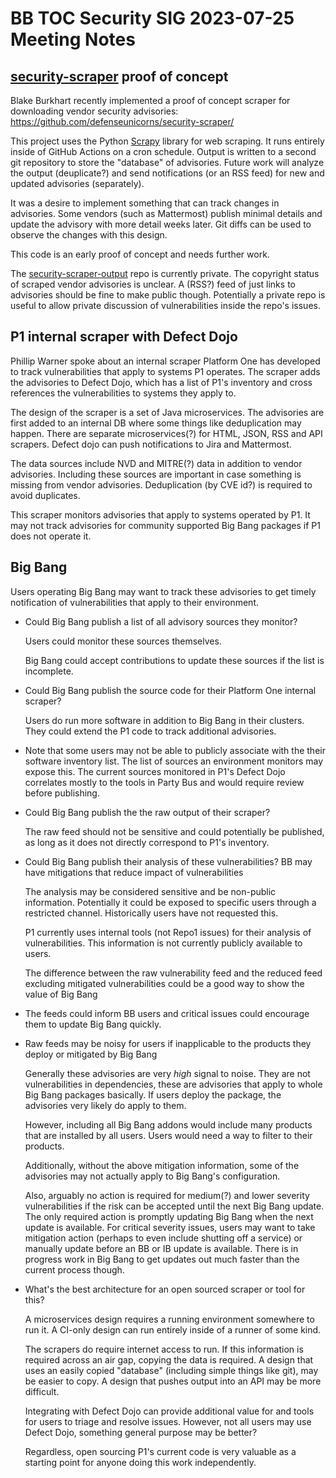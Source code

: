 # BB TOC Security SIG 2023-07-25 Meeting Notes

## [security-scraper](https://github.com/defenseunicorns/security-scraper/) proof of concept

Blake Burkhart recently implemented a proof of concept scraper for downloading vendor security advisories:  
https://github.com/defenseunicorns/security-scraper/

This project uses the Python [Scrapy](https://scrapy.org/) library for web scraping. It runs entirely inside of GitHub Actions on a cron schedule. Output is written to a second git repository to store the "database" of advisories. Future work will analyze the output (deuplicate?) and send notifications (or an RSS feed) for new and updated advisories (separately).

It was a desire to implement something that can track changes in advisories. Some vendors (such as Mattermost) publish minimal details and update the advisory with more detail weeks later. Git diffs can be used to observe the changes with this design.

This code is an early proof of concept and needs further work.

The [security-scraper-output](https://github.com/defenseunicorns/security-scraper-output/) repo is currently private. The copyright status of scraped vendor advisories is unclear. A (RSS?) feed of just links to advisories should be fine to make public though. Potentially a private repo is useful to allow private discussion of vulnerabilities inside the repo's issues.

## P1 internal scraper with Defect Dojo

Phillip Warner spoke about an internal scraper Platform One has developed to track vulnerabilities that apply to systems P1 operates. The scraper adds the advisories to Defect Dojo, which has a list of P1's inventory and cross references the vulnerabilities to systems they apply to.

The design of the scraper is a set of Java microservices. The advisories are first added to an internal DB where some things like deduplication may happen. There are separate microservices(?) for HTML, JSON, RSS and API scrapers. Defect dojo can push notifications to Jira and Mattermost.

The data sources include NVD and MITRE(?) data in addition to vendor advisories. Including these sources are important in case something is missing from vendor advisories. Deduplication (by CVE id?) is required to avoid duplicates.

This scraper monitors advisories that apply to systems operated by P1. It may not track advisories for community supported Big Bang packages if P1 does not operate it.

## Big Bang

Users operating Big Bang may want to track these advisories to get timely notification of vulnerabilities that apply to their environment.

* Could Big Bang publish a list of all advisory sources they monitor?

  Users could monitor these sources themselves. 

  Big Bang could accept contributions to update these sources if the list is incomplete.

* Could Big Bang publish the source code for their Platform One internal scraper?

  Users do run more software in addition to Big Bang in their clusters. They could extend the P1 code to track additional advisories.

* Note that some users may not be able to publicly associate with the their software inventory list. The list of sources an environment monitors may expose this. The current sources monitored in P1's Defect Dojo correlates mostly to the tools in Party Bus and would require review before publishing.

* Could Big Bang publish the the raw output of their scraper? 

  The raw feed should not be sensitive and could potentially be published, as long as it does not directly correspond to P1's inventory.

* Could Big Bang publish their analysis of these vulnerabilities? BB may have mitigations that reduce impact of vulnerabilities

  The analysis may be considered sensitive and be non-public information. Potentially it could be exposed to specific users through a restricted channel. Historically users have not requested this.

  P1 currently uses internal tools (not Repo1 issues) for their analysis of vulnerabilities. This information is not currently publicly available to users.

  The difference between the raw vulnerability feed and the reduced feed excluding mitigated vulnerabilities could be a good way to show the value of Big Bang

* The feeds could inform BB users and critical issues could encourage them to update Big Bang quickly.

* Raw feeds may be noisy for users if inapplicable to the products they deploy or mitigated by Big Bang

   Generally these advisories are very _high_ signal to noise. They are not vulnerabilities in dependencies, these are advisories that apply to whole Big Bang packages basically. If users deploy the package, the advisories very likely do apply to them.

   However, including all Big Bang addons would include many products that are installed by all users. Users would need a way to filter to their products.

   Additionally, without the above mitigation information, some of the advisories may not actually apply to Big Bang's configuration.

   Also, arguably no action is required for medium(?) and lower severity vulnerabilities if the risk can be accepted until the next Big Bang update. The only required action is promptly updating Big Bang when the next update is available. For critical severity issues, users may want to take mitigation action (perhaps to even include shutting off a service) or manually update before an BB or IB update is available. There is in progress work in Big Bang to get updates out much faster than the current process though.

* What's the best architecture for an open sourced scraper or tool for this?

  A microservices design requires a running environment somewhere to run it. A CI-only design can run entirely inside of a runner of some kind.

  The scrapers do require internet access to run. If this information is required across an air gap, copying the data is required. A design that uses an easily copied "database" (including simple things like git), may be easier to copy. A design that pushes output into an API may be more difficult.

  Integrating with Defect Dojo can provide additional value for and tools for users to triage and resolve issues. However, not all users may use Defect Dojo, something general purpose may be better?

  Regardless, open sourcing P1's current code is very valuable as a starting point for anyone doing this work independently.
